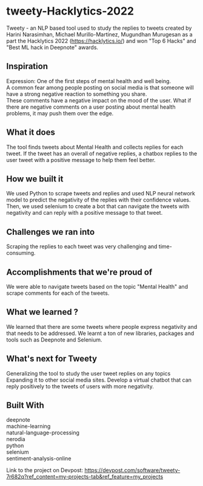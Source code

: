 # tweety-Hacklytics-2022
Tweety - an NLP based tool used to study the replies to tweets created by Harini Narasimhan, Michael Murillo-Martinez, Mugundhan Murugesan as a part the Hacklytics 2022 (https://hacklytics.io/) and won "Top 6 Hacks" and "Best ML hack in Deepnote" awards.

## Inspiration  
Expression: One of the first steps of mental health and well being.  
A common fear among people posting on social media is that someone will have a strong negative reaction to something you share.  
These comments have a negative impact on the mood of the user. What if there are negative comments on a user posting about mental health problems, it may push them over the edge.

## What it does  
The tool finds tweets about Mental Health and collects replies for each tweet. If the tweet has an overall of negative replies, a chatbox replies to the user tweet with a positive message to help them feel better.

## How we built it  
We used Python to scrape tweets and replies and used NLP neural network model to predict the negativity of the replies with their confidence values. Then, we used selenium to create a bot that can navigate the tweets with negativity and can reply with a positive message to that tweet.

## Challenges we ran into  
Scraping the replies to each tweet was very challenging and time-consuming.

## Accomplishments that we're proud of  
We were able to navigate tweets based on the topic "Mental Health" and scrape comments for each of the tweets.

## What we learned ?  
We learned that there are some tweets where people express negativity and that needs to be addressed. We learnt a ton of new libraries, packages and tools such as Deepnote and Selenium.

## What's next for Tweety  
Generalizing the tool to study the user tweet replies on any topics Expanding it to other social media sites. Develop a virtual chatbot that can reply positively to the tweets of users with more negativity.

## Built With  
deepnote  
machine-learning  
natural-language-processing  
nerodia  
python  
selenium  
sentiment-analysis-online  

Link to the project on Devpost: https://devpost.com/software/tweety-7r682q?ref_content=my-projects-tab&ref_feature=my_projects
